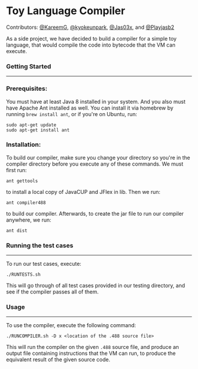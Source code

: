 # Toy Language Compiler

Contributors: [@KareemG](https://github.com/KareemG), [@kyokeunpark](https://github.com/kyokeunpark), [@Jas03x](https://github.com/Jas03x), and [@Playjasb2](https://github.com/Playjasb2)

As a side project, we have decided to build a compiler for a simple toy language, that would compile the code into bytecode that the VM can execute.

### Getting Started

---

### Prerequisites:

You must have at least Java 8 installed in your system. And you also must have Apache Ant installed as well. You can install it via homebrew by running `brew install ant`, or if you're on Ubuntu, run:

```
sudo apt-get update
sudo apt-get install ant
```

### Installation:

To build our compiler, make sure you change your directory so you're in the compiler directory before you execute any of these commands. We must first run:

```
ant gettools
```

to install a local copy of JavaCUP and JFlex in lib. Then we run:

```
ant compiler488
```

to build our compiler. Afterwards, to create the jar file to run our compiler anywhere, we run:

```
ant dist
```

### Running the test cases

---

To run our test cases, execute:

```
./RUNTESTS.sh
```

This will go through of all test cases provided in our testing directory, and see if the compiler passes all of them.

### Usage

---

To use the compiler, execute the following command:

```
./RUNCOMPILER.sh -D x <location of the .488 source file>
```

This will run the compiler on the given `.488` source file, and produce an output file containing instructions that the VM can run, to produce the equivalent result of the given source code.
